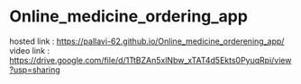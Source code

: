 # Online_medicine_ordering_app

hosted link : https://pallavi-62.github.io/Online_medicine_orderening_app/
video link : https://drive.google.com/file/d/1TtBZAn5xlNbw_xTAT4d5Ekts0PyuqRpi/view?usp=sharing
